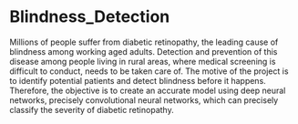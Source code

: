 # Blindness_Detection
Millions of people suffer from diabetic retinopathy, the leading cause of blindness among working aged adults. Detection and prevention of this disease among people living in rural areas, where medical screening is difficult to conduct, needs to be taken care of. The motive of the project is to identify potential patients and detect blindness before it happens. Therefore, the objective is to create an accurate model using deep neural networks, precisely convolutional neural networks, which can precisely classify the severity of diabetic retinopathy.
